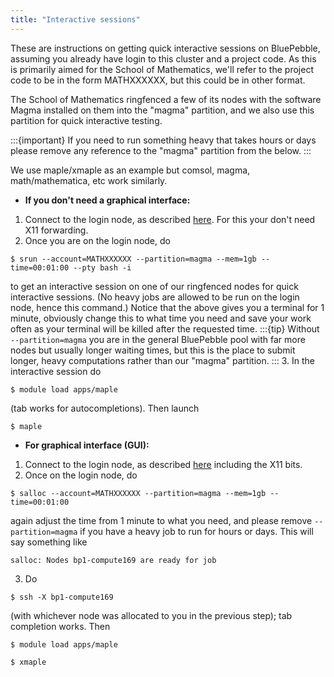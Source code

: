 ```yaml
---
title: "Interactive sessions"
---
```


These are instructions on getting quick interactive sessions on BluePebble, assuming you already have login to this cluster and a project code. As this is primarily aimed for the School of Mathematics, we'll refer to the project code to be in the form MATHXXXXXX, but this could be in other format.

The School of Mathematics ringfenced a few of its nodes with the software Magma installed on them into the "magma" partition, and we also use this partition for quick interactive testing.

:::{important}
If you need to run something heavy that takes hours or days please remove any reference to the "magma" partition from the below.
:::

We use maple/xmaple as an example but comsol, magma, math/mathematica, etc work similarly.

- **If you don't need a graphical interface:**
1. Connect to the login node, as described [here](https://www.acrc.bris.ac.uk/protected/hpc-docs/connecting/index.html). For this your don't need X11 forwarding.
2. Once you are on the login node, do
```console
$ srun --account=MATHXXXXXX --partition=magma --mem=1gb --time=00:01:00 --pty bash -i
```
to get an interactive session on one of our ringfenced nodes for quick interactive sessions. (No heavy jobs are allowed to be run on the login node, hence this command.) Notice that the above gives you a terminal for 1 minute, obviously change this to what time you need and save your work often as your terminal will be killed after the requested time.
:::{tip}
Without `--partition=magma` you are in the general BluePebble pool with far more nodes but usually longer waiting times, but this is the place to submit longer, heavy computations rather than our "magma" partition.
:::
3. In the interactive session do
```console
$ module load apps/maple
```
(tab works for autocompletions). Then launch
```console
$ maple
```
- **For graphical interface (GUI):**
1. Connect to the login node, as described [here](https://www.acrc.bris.ac.uk/protected/hpc-docs/connecting/index.html) including the X11 bits.
2. Once on the login node, do
```console
$ salloc --account=MATHXXXXXX --partition=magma --mem=1gb --time=00:01:00
```
again adjust the time from 1 minute to what you need, and please remove `--partition=magma` if you have a heavy job to run for hours or days. This will say something like
```console
salloc: Nodes bp1-compute169 are ready for job
```
3. Do
```console
$ ssh -X bp1-compute169
```
(with whichever node was allocated to you in the previous step); tab completion works. Then
```console
$ module load apps/maple
```
```console
$ xmaple
```
